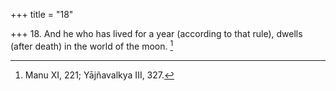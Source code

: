 +++
title = "18"

+++
18. And he who has lived for a year (according to that rule), dwells (after death) in the world of the moon. [^12] 


[^12]:  Manu XI, 221; Yājñavalkya III, 327.

